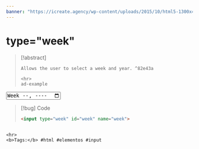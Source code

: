 ```yaml
---
banner: "https://icreate.agency/wp-content/uploads/2015/10/html5-1300x470.gif"
---
```

# type="week"
> [!abstract]
> ````
> Allows the user to select a week and year. ^82e43a
> 
> <hr>
> ad-example
<input type="week" id="week" name="week">	

> [!bug] Code
> ~~~html
> <input type="week" id="week" name="week">	
> ~~~


````

<hr>
<b>Tags:</b> #html #elementos #input